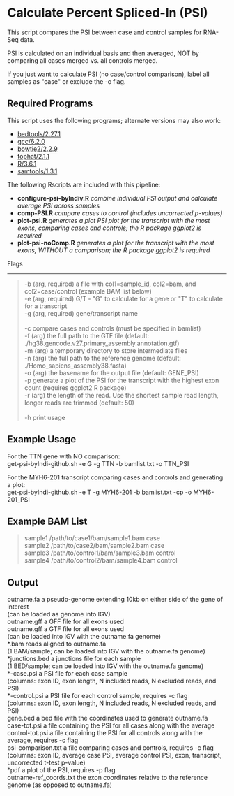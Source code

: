 Calculate Percent Spliced-In (PSI)
==================================

This script compares the PSI between case and control samples for RNA-Seq data.

PSI is calculated on an individual basis and then averaged, NOT by comparing all cases merged vs. all controls merged.

If you just want to calculate PSI (no case/control comparison), label all samples as "case" or exclude the -c flag.

Required Programs
-----------------

This script uses the following programs; alternate versions may also work:

  * [bedtools/2.27.1](https://github.com/arq5x/bedtools2)
  * [gcc/6.2.0](https://linuxfromscratch.org/blfs/view/7.10/general/gcc.html)
  * [bowtie2/2.2.9](http://bowtie-bio.sourceforge.net/bowtie2/index.shtml)
  * [tophat/2.1.1](https://ccb.jhu.edu/software/tophat/index.shtml)
  * [R/3.6.1](https://www.r-project.org/)
  * [samtools/1.3.1](http://www.htslib.org/doc/1.3.1/samtools.html)

The following Rscripts are included with this pipeline:

  * **configure-psi-byIndiv.R** *combine individual PSI output and calculate average PSI across samples* 
  * **comp-PSI.R** *compare cases to control (includes uncorrected p-values)*
  * **plot-psi.R** *generates a plot PSI plot for the transcript with the most exons, comparing cases and controls; the R package ggplot2 is required*
  * **plot-psi-noComp.R** *generates a plot for the transcript with the most exons, WITHOUT a comparison; the R package ggplot2 is required*


Flags
_____

> -b (arg, required)     a file with col1=sample_id, col2=bam, and col2=case/control (example BAM list below)<br />
> -e (arg, required)     G/T - \"G\" to calculate for a gene or \"T\" to calculate for a transcript<br />
> -g (arg, required)     gene/transcript name<br />
><br />
> -c                     compare cases and controls (must be specified in bamlist)<br />
> -f (arg)               the full path to the GTF file (default: ./hg38.gencode.v27.primary_assembly.annotation.gtf)<br />
> -m (arg)               a temporary directory to store intermediate files<br />
> -n (arg)               the full path to the reference genome (default: ./Homo_sapiens_assembly38.fasta)<br />
> -o (arg)               the basename for the output file (default: GENE_PSI)<br />
> -p                     generate a plot of the PSI for the transcript with the highest exon count (requires ggplot2 R package)<br />
> -r (arg)               the length of the read. Use the shortest sample read length, longer reads are trimmed (default: 50)<br />
><br />
> -h                     print usage


Example Usage
-------------

For the TTN gene with NO comparison:<br />
get-psi-byIndi-github.sh -e G -g TTN -b bamlist.txt -o TTN_PSI<br />

For the MYH6-201 transcript comparing cases and controls and generating a plot:<br />
get-psi-byIndi-github.sh -e T -g MYH6-201 -b bamlist.txt -cp -o MYH6-201_PSI


Example BAM List
----------------

> sample1	/path/to/case1/bam/sample1.bam	case<br />
> sample2	/path/to/case2/bam/sample2.bam	case<br />
> sample3	/path/to/control1/bam/sample3.bam	control<br />
> sample4	/path/to/control2/bam/sample4.bam	control<br />


Output
------

 outname.fa			a pseudo-genome extending 10kb on either side of the gene of interest<br />
				 (can be loaded as genome into IGV)<br />
 outname.gff			a GFF file for all exons used<br />
 outname.gff			a GTF file for all exons used <br />
				 (can be loaded into IGV with the outname.fa genome)<br />
 *.bam				reads aligned to outname.fa <br />
				 (1 BAM/sample; can be loaded into IGV with the outname.fa genome)<br />
 *junctions.bed			a junctions file for each sample<br />
				 (1 BED/sample; can be loaded into IGV with the outname.fa genome)<br />
 *-case.psi			a PSI file for each case sample <br />
				 (columns: exon ID, exon length, N included reads, N excluded reads, and PSI)<br /> 
 *-control.psi			a PSI file for each control sample, requires -c flag<br />
				 (columns: exon ID, exon length, N included reads, N excluded reads, and PSI)<br /> 
 gene.bed			a bed file with the coordinates used to generate outname.fa<br />
 case-tot.psi			a file containing the PSI for all cases along with the average<br />
 control-tot.psi		a file containing the PSI for all controls along with the average, requires -c flag<br /> 
 psi-comparison.txt		a file comparing cases and controls, requires -c flag<br />
				 (columns: exon ID, average case PSI, average control PSI, exon, transcript, uncorrected t-test p-value)<br />
 *pdf				a plot of the PSI, requires -p flag<br />
 outname-ref_coords.txt 	the exon coordinates relative to the reference genome (as opposed to outname.fa)<br />



